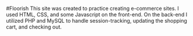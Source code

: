#Floorish
This site was created to practice creating e-commerce sites. I used HTML, CSS, and some Javascript on the front-end. 
On the back-end I utilized PHP and MySQL to handle session-tracking, updating the shopping cart, and checking out. 
